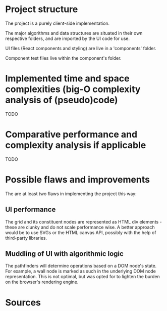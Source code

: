 # Project structure

The project is a purely client-side implementation.

The major algorithms and data structures are situated in their own respective folders, and are imported by the UI code for use.

UI files (React components and styling) are live in a 'components' folder.

Component test files live within the component's folder.

# Implemented time and space complexities (big-O complexity analysis of (pseudo)code)

TODO

# Comparative performance and complexity analysis if applicable

TODO

# Possible flaws and improvements

The are at least two flaws in implementing the project this way:

## UI performance

The grid and its constituent nodes are represented as HTML div elements - these are clunky and do not scale performance wise. A better approach would be to use SVGs or the HTML canvas API, possibly with the help of third-party libraries.

## Muddling of UI with algorithmic logic

The pathfinders will determine operations based on a DOM node's state. For example, a wall node is marked as such in the underlying DOM node representation. This is not optimal, but was opted for to lighten the burden on the browser's rendering engine.

# Sources
